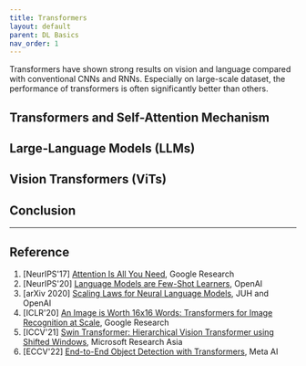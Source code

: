 ```yaml
---
title: Transformers
layout: default
parent: DL Basics
nav_order: 1
---
```


Transformers have shown strong results on vision and language compared with conventional CNNs and RNNs. Especially on large-scale dataset, the performance of transformers is often significantly better than others.


## Transformers and Self-Attention Mechanism

## Large-Language Models (LLMs)

## Vision Transformers (ViTs)

## Conclusion

----

## Reference
1. [NeurIPS'17] [Attention Is All You Need](https://arxiv.org/abs/1706.03762), Google Research
2. [NeurIPS'20] [Language Models are Few-Shot Learners](https://arxiv.org/abs/2005.14165), OpenAI
3. [arXiv 2020] [Scaling Laws for Neural Language Models](https://arxiv.org/abs/2001.08361), JUH and OpenAI
4. [ICLR'20] [An Image is Worth 16x16 Words: Transformers for Image Recognition at Scale](https://arxiv.org/abs/2010.11929), Google Research
5. [ICCV'21] [Swin Transformer: Hierarchical Vision Transformer using Shifted Windows](https://arxiv.org/abs/2103.14030), Microsoft Research Asia
6. [ECCV'22] [End-to-End Object Detection with Transformers](https://arxiv.org/abs/2005.12872), Meta AI
